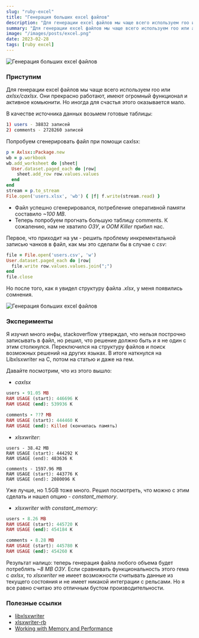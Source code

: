 ```yaml
---
slug: "ruby-excel"
title: "Генерация больших excel файлов"
description: "Для генерации excel файлов мы чаще всего используем roo или axlsx/caxlsx. Они прекрасно работают, имеют огромный функционал и активное комьюнити. Но иногда для счастья этого оказывается мало."
summary: "Для генерации excel файлов мы чаще всего используем roo или axlsx/caxlsx. Они прекрасно работают, имеют огромный функционал и активное комьюнити. Но иногда для счастья этого оказывается мало."
image: "/images/posts/excel.png"
date: 2023-02-28
tags: [ruby excel]
---
```


![Генерация больших excel файлов](/images/posts/excel.png "Генерация больших excel файлов")

### Приступим
Для генерации excel файлов мы чаще всего используем roo или _axlsx/caxlsx_. Они прекрасно работают, имеют огромный функционал и активное комьюнити. Но иногда для счастья этого оказывается мало.

В качестве источника данных возьмем готовые таблицы: 
```sh
1) users - 38832 записей
2) comments - 2728260 записей
```

Попробуем сгенерировать файл при помощи caxlsx:
```ruby
p = Axlsx::Package.new
wb = p.workbook
wb.add_worksheet do |sheet|
  User.dataset.paged_each do |row|
    sheet.add_row row.values.values
  end
end
stream = p.to_stream
File.open('users.xlsx', 'wb') { |f| f.write(stream.read) }
```
- Файл успешно сгенерировался, потребление оперативной памяти составило _~100 MB_. 
- Теперь попробуем прогнать большую таблицу comments. К сожалению, нам не хватило _ОЗУ_, и _OOM Killer_ прибил нас. 

Первое, что приходит на ум - решить проблему инкрементальной записью чанков в файл, как мы это сделали бы в случае с _csv_:
```ruby
file = File.open('users.csv', 'w')
User.dataset.paged_each do |row|
  file.write row.values.values.join(";")
end
file.close
```
Но после того, как я увидел структуру файла _.xlsx_, у меня появились сомнения.

![Генерация больших excel файлов](/images/posts/excel-1.jpg "Генерация больших excel файлов")

### Эксперименты

Я изучил много инфы, stackoverflow утверждал, что нельзя построчно записывать в файл, но решил, что решение должно быть и я не один с этим столкнулся. 
Переключился на структуру файлов и поиск возможных решений на других языках. В итоге наткнулся на Libxlsxwriter на С, потом на статью и даже на гем.

Давайте посмотрим, что из этого вышло:

- _caxlsx_
```ruby
users - 91.05 MB
RAM USAGE (start): 446696 K
RAM USAGE (end): 539936 K

comments - ??? MB
RAM USAGE (start): 444460 K
RAM USAGE (end): Killed (кончилась память)
```

- _xlsxwriter_:
```
users - 38.42 MB
RAM USAGE (start): 444292 K
RAM USAGE (end): 483636 K

comments - 1597.96 MB
RAM USAGE (start): 443776 K
RAM USAGE (end): 2080096 K
```
Уже лучше, но 1.5GB тоже много. Решил посмотреть, что можно с этим сделать и нашел опцию - _constant_memory_.

- _xlsxwriter with constant_memory_:
```ruby
users - 8.26 MB
RAM USAGE (start): 445720 K
RAM USAGE (end): 454184 K

comments - 8.28 MB
RAM USAGE (start): 445780 K
RAM USAGE (end): 454260 K
```

Результат налицо: теперь генерация файла любого объема будет потреблять _~8 MB ОЗУ_. Если сравнивать функциональность этого гема с _axlsx_, то _xlsxwriter_ не имеет возможности считывать данные из текущего состояния и не имеет никакой интеграции с рельсами. Но я все равно считаю это отличным бустом производительности.

### Полезные ссылки
- [libxlsxwriter](https://github.com/jmcnamara/libxlsxwriter)
- [xlsxwriter-rb](https://github.com/gekola/xlsxwriter-rb)
- [Working with Memory and Performance](https://xlsxwriter.readthedocs.io/working_with_memory.html)
